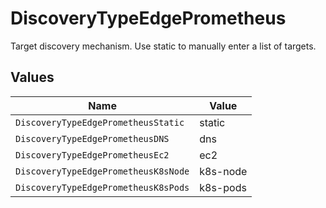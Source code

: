 # DiscoveryTypeEdgePrometheus

Target discovery mechanism. Use static to manually enter a list of targets.


## Values

| Name                                 | Value                                |
| ------------------------------------ | ------------------------------------ |
| `DiscoveryTypeEdgePrometheusStatic`  | static                               |
| `DiscoveryTypeEdgePrometheusDNS`     | dns                                  |
| `DiscoveryTypeEdgePrometheusEc2`     | ec2                                  |
| `DiscoveryTypeEdgePrometheusK8sNode` | k8s-node                             |
| `DiscoveryTypeEdgePrometheusK8sPods` | k8s-pods                             |